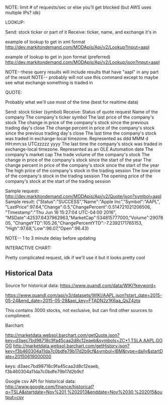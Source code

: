 NOTE: limit # of requests/sec or else you'll get blocked (but AWS uses multiple IPs? idk)

LOOKUP:

Send: stock ticker or part of it
Receive: ticker, name, and exchange it's in

example of lookup to get in xml format
http://dev.markitondemand.com/MODApis/Api/v2/Lookup?input=aapl

example of lookup to get in json format (preferred)
http://dev.markitondemand.com/MODApis/Api/v2/Lookup/json?input=aapl

NOTE--these query results will include results that have "aapl" in any part of the result
NOTE-- probably will not use this command except to maybe see what exchange something is traded in

QUOTE:

Probably what we'll use most of the time (best for realtime data)

Send: stock ticker (symbol)
Receive:  Status of quote request
          Name of the company
          The company's ticker symbol
          The last price of the company's stock
          The change in price of the company's stock since the previous trading day's close
          The change percent in price of the company's stock since the previous trading day's close
          The last time the company's stock was traded in exchange-local timezone. Represented as ddd MMM d HH:mm:ss UTCzzzzz yyyy
          The last time the company's stock was traded in exchange-local timezone. Represented as an OLE Automation date
          The company's market cap
          The trade volume of the company's stock
          The change in price of the company's stock since the start of the year
	        The change percent in price of the company's stock since the start of the year
          The high price of the company's stock in the trading session
          The low price of the company's stock in the trading session
          The opening price of the company's stock at the start of the trading session

Sample request: http://dev.markitondemand.com/MODApis/Api/v2/Quote/json?symbol=aapl
Sample result: {"Status":"SUCCESS","Name":"Apple Inc","Symbol":"AAPL",
                "LastPrice":97.64,"Change":0.5,"ChangePercent":0.514721021206506,
                "Timestamp":"Thu Jun 16 15:27:04 UTC-04:00 2016",
                "MSDate":42537.6437962963,"MarketCap":534815777000,"Volume":2907805,
                "ChangeYTD":105.26,"ChangePercentYTD":-7.2392171765153,
                "High":97.68,"Low":96.07,"Open":96.43}

NOTE-- 1 to 3 minute delay before updating

INTERACTIVE CHART:

Pretty complicated request, idk if we'll use it but it looks pretty cool


## Historical Data

Source for historical data: https://www.quandl.com/data/WIKI?keyword=

https://www.quandl.com/api/v3/datasets/WIKI/AAPL.json?start_date=2015-05-24&end_date=2015-05-28&api_key=FTADN2z1K6aa_QsZ4ztq

This contains 3000 stocks, not exclusive, but can find other sources to compliment.

Barchart:

http://marketdata.websol.barchart.com/getQuote.json?key=d3aec7bd98718c9fa45caa2d8c12eaeb&symbols=ZC*1,TSLA,AAPL,GOOG
http://marketdata.websol.barchart.com/getHistory.json?key=f3b460304a11da7c0bdfe79b17d2b9cf&symbol=IBM&type=daily&startDate=20150619000000

keys: d3aec7bd98718c9fa45caa2d8c12eaeb, f3b460304a11da7c0bdfe79b17d2b9cf

Google csv API for historical data: http://www.google.com/finance/historical?q=TSLA&startdate=Nov%201,%202013&enddate=Nov%2030,%202015&output=csv
